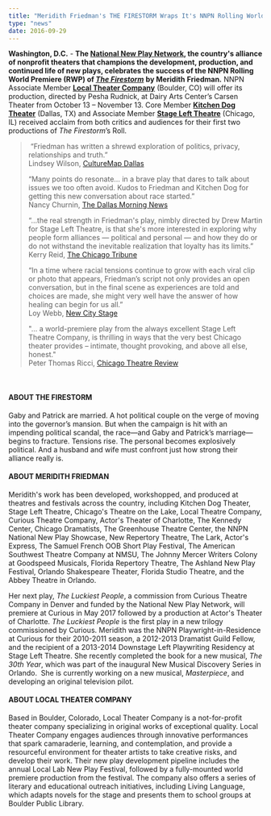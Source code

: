 ```yaml
---
title: "Meridith Friedman's THE FIRESTORM Wraps It's NNPN Rolling World Premiere at Local Theater Company"
type: "news"
date: 2016-09-29
---
```


<p><span class="lead-in"><strong>Washington, D.C.</strong> - <strong>The </strong><a href="http://nnpn.org/" rel="nofollow"><strong>National New Play Network</strong></a><strong>, the country's alliance of nonprofit theaters that champions the development, production, and continued life of new plays, celebrates the success of the NNPN Rolling World Premiere (RWP) of </strong><a href="https://newplayexchange.org/plays/1358/firestorm" rel="nofollow"><strong><em>The Firestorm</em></strong></a> <strong>by Meridith</strong> <strong>Friedman.</strong> NNPN Associate Member <a href="http://www.localtheatercompany.org/the-firestorm" rel="nofollow"><strong>Local Theater Company</strong></a> (Boulder, CO) will offer its production, directed by Pesha Rudnick, at Dairy Arts Center’s Carsen Theater from October 13 – November 13. Core Member <a href="http://www.kitchendogtheater.org/" rel="nofollow"><strong>Kitchen Dog Theater</strong></a> (Dallas, TX) and Associate Member <a href="http://stagelefttheatre.com/" rel="nofollow"><strong>Stage Left Theatre</strong></a> (Chicago, IL) received acclaim from both critics and audiences for their first two productions of <em>The Firestorm</em>’s Roll.</span></p>
<blockquote><p> “Friedman has written a shrewd exploration of politics, privacy, relationships and truth.”<br />Lindsey Wilson, <a href="http://dallas.culturemap.com/news/arts/05-27-15-firestorm-kitchen-dog-theater-review/" rel="nofollow">CultureMap Dallas</a></p>
<p>“Many points do resonate… in a brave play that dares to talk about issues we too often avoid. Kudos to Friedman and Kitchen Dog for getting this new conversation about race started.”<br />Nancy Churnin, <a href="http://www.dallasnews.com/lifestyles/arts/columnists/nancy-churnin/20150523-firestorm-at-kitchen-dog-kicks-off-important-conversation-about-race.ece" rel="nofollow">The Dallas Morning News</a></p>
<p>“…the real strength in Friedman's play, nimbly directed by Drew Martin for Stage Left Theatre, is that she's more interested in exploring why people form alliances — political and personal — and how they do or do not withstand the inevitable realization that loyalty has its limits.”<br />Kerry Reid, <a href="http://www.chicagotribune.com/entertainment/theater/reviews/ct-firestorm-stage-left-review-story.html" rel="nofollow">The Chicago Tribune</a></p>
<p>“In a time where racial tensions continue to grow with each viral clip or photo that appears, Friedman’s script not only provides an open conversation, but in the final scene as experiences are told and choices are made, she might very well have the answer of how healing can begin for us all.”<br />Loy Webb, <a href="http://www.newcitystage.com/2015/11/01/review-the-firestormstage-left-theatre/" rel="nofollow">New City Stage</a></p>
<p>"... a world-premiere play from the always excellent Stage Left Theatre Company, is thrilling in ways that the very best Chicago theater provides – intimate, thought provoking, and above all else, honest."<br />Peter Thomas Ricci, <a href="http://www.chicagotheatrereview.com/2015/11/the-subtleties-of-race-thrillingly-explored-in-stage-lefts-firestorm/" rel="nofollow">Chicago Theatre Review</a></p>
</blockquote>
<p> </p>
<h4>ABOUT THE FIRESTORM</h4>
<p>Gaby and Patrick are married. A hot political couple on the verge of moving into the governor’s mansion. But when the campaign is hit with an impending political scandal, the race—and Gaby and Patrick’s marriage—begins to fracture. Tensions rise. The personal becomes explosively political. And a husband and wife must confront just how strong their alliance really is.</p>
<h4>ABOUT MERIDITH FRIEDMAN</h4>
<p>Meridith's work has been developed, workshopped, and produced at theatres and festivals across the country, including Kitchen Dog Theater, Stage Left Theatre, Chicago's Theatre on the Lake, Local Theatre Company, Curious Theatre Company, Actor's Theater of Charlotte, The Kennedy Center, Chicago Dramatists, The Greenhouse Theatre Center, the NNPN National New Play Showcase, New Repertory Theatre, The Lark, Actor's Express, The Samuel French OOB Short Play Festival, The American Southwest Theatre Company at NMSU, The Johnny Mercer Writers Colony at Goodspeed Musicals, Florida Repertory Theatre, The Ashland New Play Festival, Orlando Shakespeare Theater, Florida Studio Theatre, and the Abbey Theatre in Orlando. </p>
<p>Her next play, <em>The Luckiest People</em>, a commission from Curious Theatre Company in Denver and funded by the National New Play Network, will premiere at Curious in May 2017 followed by a production at Actor's Theater of Charlotte. <em>The Luckiest People</em> is the first play in a new trilogy commissioned by Curious. Meridith was the NNPN Playwright-in-Residence at Curious for their 2010-2011 season, a 2012-2013 Dramatist Guild Fellow, and the recipient of a 2013-2014 Downstage Left Playwriting Residency at Stage Left Theatre. She recently completed the book for a new musical, <em>The 30th Year</em>, which was part of the inaugural New Musical Discovery Series in Orlando.  She is currently working on a new musical, <em>Masterpiece</em>, and developing an original television pilot.</p>
<h4>ABOUT LOCAL THEATER COMPANY</h4>
<p>Based in Boulder, Colorado, Local Theater Company is a not-for-profit theater company specializing in original works of exceptional quality. Local Theater Company engages audiences through innovative performances that spark camaraderie, learning, and contemplation, and provide a resourceful environment for theater artists to take creative risks, and develop their work. Their new play development pipeline includes the annual Local Lab New Play Festival, followed by a fully-mounted world premiere production from the festival. The company also offers a series of literary and educational outreach initiatives, including Living Language, which adapts novels for the stage and presents them to school groups at Boulder Public Library.</p>
